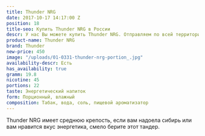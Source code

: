 ```yaml
---
title: Thunder NRG
date: 2017-10-17 14:17:00 Z
position: 18
title-seo: Купить Thunder NRG в России
descr: У нас Вы можете купить Thunder NRG. Отправляем по всей территории России.
product-name: Thunder NRG
brand: Thunder
new-price: 450
image: "/uploads/01-0331-thunder-nrg-portion_.jpg"
availability-descr: Есть
has_availability: true
gramm: 19.8
nicotine: 45
portions: 22
taste: Энергетический напиток
form: Порционный, влажный
composition: Табак, вода, соль, пищевой ароматизатор
---
```


Thunder NRG имеет среднюю крепость, если вам надоела сибирь или вам нравится вкус энергетика, смело берите этот тандер.
